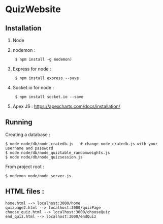 # QuizWebsite

## Installation

1) Node
2) nodemon : 
        
        $ npm install -g nodemon)
        
3) Express for node : 

        $ npm install express --save
        
4) Socket.io for node : 

        $ npm install socket.io --save

5) Apex JS : https://apexcharts.com/docs/installation/
## Running

Creating a database :

    $ node node/db/node_cratedb.js   # change node_cratedb.js with your username and password
    $ node node/db/node_quiztable_randomweights.js
    $ node node/db/node_quizsession.js


From project root :

    $ nodemon node/node_server.js
    

## HTML files :

    home.html --> localhost:3000/home
    quizpage2.html --> localhost:3000/quizPage
    choose_quiz.html --> localhost:3000/chooseQuiz
    end_quiz.html --> localhost:3000/endQuiz
